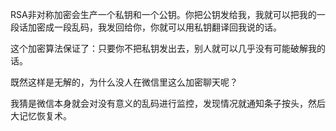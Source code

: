 RSA非对称加密会生产一个私钥和一个公钥。你把公钥发给我，我就可以把我的一段话加密成一段乱码，我发回给你，你就可以用私钥翻译回我说的话。

这个加密算法保证了：只要你不把私钥发出去，别人就可以几乎没有可能破解我的话。

既然这样是无解的，为什么没人在微信里这么加密聊天呢？

我猜是微信本身就会对没有意义的乱码进行监控，发现情况就通知条子按头，然后大记忆恢复术。